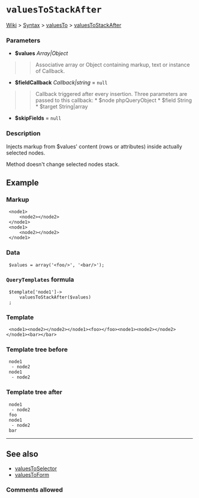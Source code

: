 # `valuesToStackAfter` #
[Wiki](http://code.google.com/p/querytemplates/w/list) > [Syntax](Syntax.md) > [valuesTo](valuesToSyntax.md) > [valuesToStackAfter](valuesToStackAfterMethodPHP.md)
### Parameters ###
  * **$values** _Array|Object_
> > Associative array or Object containing markup, text or instance of Callback.
  * **$fieldCallback** _Callback|string_ = `null`
> > Callback triggered after every insertion. Three parameters are passed to  this callback:
      * $node phpQueryObject
      * $field String
      * $target String|array
  * **$skipFields**  = `null`



### Description ###
Injects markup from $values' content (rows or attributes) inside actually  selected nodes.


Method doesn't change selected nodes stack.


## Example ##


### Markup ###
```
 <node1>
     <node2></node2>
 </node1>
 <node1>
     <node2></node2>
 </node1>

```
### Data ###
```
 $values = array('<foo/>', '<bar/>');

```
### `QueryTemplates` formula ###
```
 $template['node1']->
     valuesToStackAfter($values)
 ;

```
### Template ###
```
 <node1><node2></node2></node1><foo></foo><node1><node2></node2></node1><bar></bar>

```
### Template tree before ###
```
 node1
  - node2
 node1
  - node2

```
### Template tree after ###
```
 node1
  - node2
 foo
 node1
  - node2
 bar

```

---


## See also ##
  * [valuesToSelector](valuesToSelectorMethodPHP.md)
  * [valuesToForm](valuesToFormMethodPHP.md)


### Comments allowed ###
